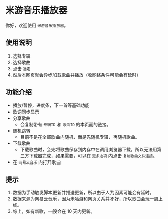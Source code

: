 # 米游音乐播放器

你好，欢迎使用 `米游音乐播放器`。

## 使用说明

1. 选择专辑
2. 选择歌曲
3. 点击 `选定`
4. 然后本网页就会异步加载歌曲并播放（收网络条件可能会有延时）

## 功能介绍

- 播放/暂停，进度条，下一首等基础功能
- 歌词同步显示
- 分享歌曲
  - 会复制带有 `专辑ID` 和 `歌曲ID` 的本页面的链接。
- 随机跳转
  - 目前不是在全部歌曲内随机，而是先随机专辑，再随机歌曲。
- 下载歌曲
  - 下载歌曲时，会先将歌曲保存到内存中在调用浏览器下载，所以无法用第三方下载器完成，如果需要，可以在 `更多选项` 内点击 `复制歌曲文件连接`。
- 在 `网易云音乐` 内打开歌曲

## 提示

1. 数据为手动触发脚本更新并推送更新，所以由于人为因素可能会有延时。
2. 数据来源为网易云音乐，因为米哈游和网页关系并不好，所以歌曲会玩一周上线。
3. 综上，如有新歌，一般会在 10 天内更新。
